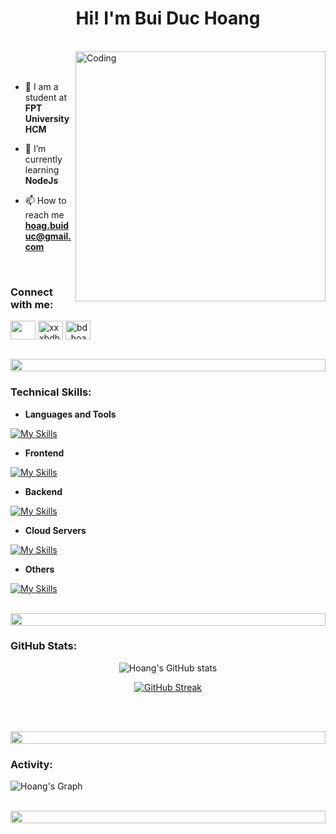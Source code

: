 <!--<img align="left" src="https://user-images.githubusercontent.com/65187002/144930161-2f783401-8d27-4fdf-a2f7-cc0ba32f1f1f.gif" width="21%" style="display:inline;"><img align="right" src="https://user-images.githubusercontent.com/65187002/144930161-2f783401-8d27-4fdf-a2f7-cc0ba32f1f1f.gif" width="21%" style="display:inline;">-->

<h1 align="center">Hi! I'm Bui Duc Hoang</h1>
<!--<h3 align="center">A Programmer from Vietnam</h3>-->
<!-- <p align="center">I am fascinated by how computer technology 🌐 has brought changes to our lives that could never have been predicted; witnessing the expansion of computer science allowed me to consider studying software engineering from an early age, and my enthusiasm has perpetually developed since this time. And also I love exploring new tech stack 💻 and leveraging them to build cool stuffs 🛠️</p> -->
<p align="center">
 <!-- <img src="https://komarev.com/ghpvc/?username=bdhoag&label=Profile%20views&color=0e75b6&style=flat" alt="bdhoang" /> -->
<!--  <img src="https://img.shields.io/badge/Languages-Python | Java | PHP | Typescript | Node | React -green.svg" alt="hoang's languages" /> -->
 <!-- <img alt="Profile followers" src="https://img.shields.io/github/followers/bdhoag"> -->
</p>

<!-- <div align="center">
  <img src="https://techstack-generator.vercel.app/react-icon.svg" alt="icon" width="50" height="50" />
  <img src="https://techstack-generator.vercel.app/java-icon.svg" alt="icon" width="50" height="50" />
  <img src="https://techstack-generator.vercel.app/ts-icon.svg" alt="icon" width="50" height="50" />
  <img src="https://techstack-generator.vercel.app/js-icon.svg" alt="icon"width="50" height="50" />
  <img src="https://techstack-generator.vercel.app/mysql-icon.svg" alt="icon" width="50" height="50" /> 
  <img src="https://techstack-generator.vercel.app/python-icon.svg" alt="icon" width="50" height="50" /> 
</div>-->

<br>

<!-- <div align="center">
  <img src="https://techstack-generator.vercel.app/docker-icon.svg" alt="icon" width="50" height="50" />
  <img src="https://techstack-generator.vercel.app/aws-icon.svg" alt="icon" width="50" height="50" /> 
  <img src="https://techstack-generator.vercel.app/github-icon.svg" alt="icon" width="50" height="50" />
  <img src="https://techstack-generator.vercel.app/prettier-icon.svg" alt="icon" width="50" height="50" />
  <img src="https://techstack-generator.vercel.app/restapi-icon.svg" alt="icon" width="50" height="50" />
  <img src="https://techstack-generator.vercel.app/graphql-icon.svg" alt="icon" width="50" height="50" /> 
</div> -->

<img align="right" alt="Coding" width="400" src="https://user-images.githubusercontent.com/74038190/229223263-cf2e4b07-2615-4f87-9c38-e37600f8381a.gif">
<br><br>

- 🔭 I am a student at **FPT University HCM**

- 🌱 I’m currently learning **NodeJs**

<!--- 👨‍💻 All of my projects are available at [Hoang's workspace](http://)-->

<!--- 💬 Ask me about **Java, Python, PHP and NodeJS**-->

- 📫 How to reach me **hoag.buiduc@gmail.com**

<!---- 📄 Know about my experiences [my experiences](http://))-->

<!--- ⚡ Fun fact **I just try to act logically to hide my true self**-->

<br>
<h3 align="left">Connect with me:</h3>
<p align="left">
<a href="https://linkedin.com/in/hoangbd" target="blank"><img align="center" src="https://raw.githubusercontent.com/rahuldkjain/github-profile-readme-generator/master/src/images/icons/Social/linked-in-alt.svg" alt="" height="30" width="40" /></a>
<!-- <a href="https://stackoverflow.com/users/9565088/" target="blank"><img align="center" src="https://raw.githubusercontent.com/rahuldkjain/github-profile-readme-generator/master/src/images/icons/Social/stack-overflow.svg" alt="" height="30" width="40" /></a> -->
<a href="https://fb.com/xxxbdhoang" target="blank"><img align="center" src="https://raw.githubusercontent.com/rahuldkjain/github-profile-readme-generator/master/src/images/icons/Social/facebook.svg" alt="xxxbdhoang" height="30" width="40" /></a>
<a href="https://instagram.com/bd_hoag" target="blank"><img align="center" src="https://raw.githubusercontent.com/rahuldkjain/github-profile-readme-generator/master/src/images/icons/Social/instagram.svg" alt="bd_hoag" height="30" width="40" /></a>
<!-- <a href="https://www.youtube.com/@" target="blank"><img align="center" src="https://raw.githubusercontent.com/rahuldkjain/github-profile-readme-generator/master/src/images/icons/Social/youtube.svg" alt="" height="30" width="40" /></a> -->
</p>
<br>

<img src="https://i.imgur.com/dBaSKWF.gif" height="20" width="100%">

<h3 align="left">Technical Skills:</h3>

- <b>Languages and Tools</b>

[![My Skills](https://skillicons.dev/icons?i=java,javascript,typescript,git,github,postman,selenium)](https://skillicons.dev)

- <b>Frontend</b>

[![My Skills](https://skillicons.dev/icons?i=html,css,bootstrap,tailwindcss,mui,react,redux,vue,vite)](https://skillicons.dev)

- <b>Backend</b>

[![My Skills](https://skillicons.dev/icons?i=spring,maven)](https://skillicons.dev)

- <b>Cloud Servers</b>

[![My Skills](https://skillicons.dev/icons?i=azure,firebase,githubactions,vercel)](https://skillicons.dev)

- <b>Others</b>

[![My Skills](https://skillicons.dev/icons?i=linux,windows,figma,idea,vscode)](https://skillicons.dev)

<br/>

<img src="https://i.imgur.com/dBaSKWF.gif" height="20" width="100%">


<h3 align="left">GitHub Stats:</h3>
<div align="center">

![Hoang's GitHub stats](https://github-readme-stats.vercel.app/api?username=bdhoag\&theme=transparent\&show_icons=true\&show=reviews,prs_merged,prs_merged_percentage\&hide=contribs,issues)

[![GitHub Streak](https://streak-stats.demolab.com/?user=bdhoag&theme=transparent)](https://git.io/streak-stats)

</div>

<br><br>

<img src="https://i.imgur.com/dBaSKWF.gif" height="20" width="100%">

<h3 align="left">Activity:</h3>

![Hoang's Graph](https://github-readme-activity-graph.vercel.app/graph?username=bdhoag&custom_title=Hoang's%20GitHub%20Activity%20Graph&bg_color=0D1117&color=006AFF&line=006AFF&point=FFFFFF&area_color=FFFFFF&title_color=FFFFFF&area=true)
<br><br>

<img src="https://i.imgur.com/dBaSKWF.gif" height="20" width="100%">
